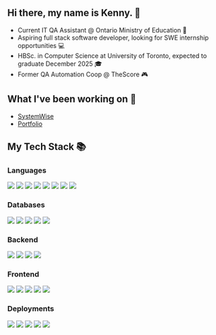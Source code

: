 ## Hi there, my name is Kenny. 👋

- Current IT QA Assistant @ Ontario Ministry of Education 🍎
- Aspiring full stack software developer, looking for SWE internship opportunities 💻
- HBSc. in Computer Science at University of Toronto, expected to graduate December 2025 🎓
- Former QA Automation Coop @ TheScore 🎮

## What I've been working on 🔨

- [SystemWise](https://systemwise.ca/)
- [Portfolio](https://cheny.dev/)

## My Tech Stack 📚

### Languages

<p height="5">
  <img src="https://img.shields.io/badge/JavaScript-323330?style=for-the-badge&logo=javascript&logoColor=F7DF1E">
  <img src="https://img.shields.io/badge/TypeScript-007ACC?style=for-the-badge&logo=typescript&logoColor=white">
  <img src="https://img.shields.io/badge/C-00599C?style=for-the-badge&logo=c&logoColor=white">
  <img src="https://img.shields.io/badge/CSS3-1572B6?style=for-the-badge&logo=css3&logoColor=white">
  <img src="https://img.shields.io/badge/%3C/%3E%20htmx-3D72D7?style=for-the-badge&logo=mysl&logoColor=white">
  <img src="https://img.shields.io/badge/Python-FFD43B?style=for-the-badge&logo=python&logoColor=blue">
  <img src="https://img.shields.io/badge/TypeScript-007ACC?style=for-the-badge&logo=typescript&logoColor=white">
  <img src="https://img.shields.io/badge/Kotlin-B125EA?style=for-the-badge&logo=kotlin&logoColor=white">
</p>

### Databases

<p>
  <img src="https://img.shields.io/badge/dbeaver-382923?style=for-the-badge&logo=dbeaver&logoColor=white">
  <img src="https://img.shields.io/badge/MongoDB-4EA94B?style=for-the-badge&logo=mongodb&logoColor=white">
  <img src="https://img.shields.io/badge/Sqlite-003B57?style=for-the-badge&logo=sqlite&logoColor=white">
  <img src="https://img.shields.io/badge/redis-%23DD0031.svg?&style=for-the-badge&logo=redis&logoColor=white">
  <img src="https://img.shields.io/badge/PostgreSQL-316192?style=for-the-badge&logo=postgresql&logoColor=white">
</p>

### Backend

<p>
  <img src="https://img.shields.io/badge/Express%20js-000000?style=for-the-badge&logo=express&logoColor=white">
  <img src="https://img.shields.io/badge/Node%20js-339933?style=for-the-badge&logo=nodedotjs&logoColor=white">
  <img src="https://img.shields.io/badge/npm-CB3837?style=for-the-badge&logo=npm&logoColor=white">
  <img src="https://img.shields.io/badge/ngrok-140648?style=for-the-badge&logo=Ngrok&logoColor=white">
</p>

### Frontend

<p>
  <img src="https://img.shields.io/badge/Angular-DD0031?style=for-the-badge&logo=angular&logoColor=white">
  <img src="https://img.shields.io/badge/React-20232A?style=for-the-badge&logo=react&logoColor=61DAFB">
  <img src="https://img.shields.io/badge/Material%20UI-007FFF?style=for-the-badge&logo=mui&logoColor=white">
  <img src="https://img.shields.io/badge/Bootstrap-563D7C?style=for-the-badge&logo=bootstrap&logoColor=white">
  <img src="https://img.shields.io/badge/Tailwind_CSS-38B2AC?style=for-the-badge&logo=tailwind-css&logoColor=white">
</p>

### Deployments

<p>
  <img src="https://img.shields.io/badge/Amazon_AWS-FF9900?style=for-the-badge&logo=amazonaws&logoColor=white">
  <img src="https://img.shields.io/badge/Google_Cloud-4285F4?style=for-the-badge&logo=google-cloud&logoColor=white">
  <img src="https://img.shields.io/badge/Jenkins-49728B?style=for-the-badge&logo=jenkins&logoColor=white">
  <img src="https://img.shields.io/badge/Docker-2CA5E0?style=for-the-badge&logo=docker&logoColor=white">
  <img src="https://img.shields.io/badge/Nginx-009639?style=for-the-badge&logo=nginx&logoColor=white">
</p>

<!--
### My Tech Stack

#### Technologies
<p>
  <img alt="http" src="https://user-images.githubusercontent.com/25181517/192107854-765620d7-f909-4953-a6da-36e1ef69eea6.png">
  <img alt="REST" src="https://user-images.githubusercontent.com/25181517/192107858-fe19f043-c502-4009-8c47-476fc89718ad.png">
  <img alt="bootstrap" src="https://user-images.githubusercontent.com/25181517/183898054-b3d693d4-dafb-4808-a509-bab54cf5de34.png">
</p>

#### Languages
  <img alt="html" src="https://user-images.githubusercontent.com/25181517/192158954-f88b5814-d510-4564-b285-dff7d6400dad.png">


<!--
**ychen5601/ychen5601** is a ✨ _special_ ✨ repository because its `README.md` (this file) appears on your GitHub profile.

Here are some ideas to get you started:

- 🔭 I’m currently working on ...
- 🌱 I’m currently learning ...
- 👯 I’m looking to collaborate on ...
- 🤔 I’m looking for help with ...
- 💬 Ask me about ...
- 📫 How to reach me: ...
- 😄 Pronouns: ...
- ⚡ Fun fact: ...
-->
